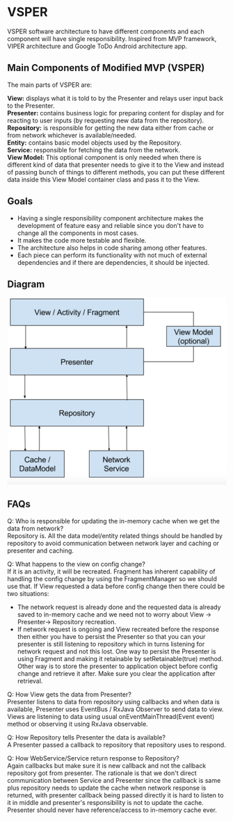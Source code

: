 # VSPER
VSPER software architecture to have different components and each component will have single responsibility. Inspired from MVP framework, VIPER architecture and Google ToDo Android architecture app.


## Main Components of Modified MVP (VSPER)

The main parts of VSPER are:

<b>View:</b> displays what it is told to by the Presenter and relays user input back to the Presenter.</br>
<b>Presenter:</b> contains business logic for preparing content for display and for reacting to user inputs (by requesting new data from the repository).</br>
<b>Repository:</b> is responsible for getting the new data either from cache or from network whichever is available/needed.</br>
<b>Entity:</b> contains basic model objects used by the Repository.</br>
<b>Service:</b> responsible for fetching the data from the network.</br>
<b>View Model:</b> This optional component is only needed when there is different kind of data that presenter needs to give it to the View and instead of passing bunch of things to different methods, you can put these different data inside this View Model container class and pass it to the View.</br>

## Goals
- Having a single responsibility component architecture makes the development of feature easy and reliable since you don't have to change all the components in most cases.</br>
- It makes the code more testable and flexible.</br>
- The architecture also helps in code sharing among other features.</br>
- Each piece can perform its functionality with not much of external dependencies and if there are dependencies, it should be injected.</br>

## Diagram
![](https://github.com/vaibhavsh82/VSPER/blob/master/VSPER.png)

## FAQs
Q: Who is responsible for updating the in-memory cache when we get the data from network?</br>
Repository is. All the data model/entity related things should be handled by repository to avoid communication between network layer and caching or presenter and caching.</br>

Q: What happens to the view on config change?</br>
If it is an activity, it will be recreated. Fragment has inherent capability of handling the config change by using the FragmentManager so we should use that. If View requested a data before config change then there could be two situations:</br>
- The network request is already done and the requested data is already saved to in-memory cache and we need not to worry about View -> Presenter-> Repository recreation.</br>
- If network request is ongoing and View recreated before the response then either you have to persist the Presenter so that you can your presenter is still listening to repository which in turns listening for network request and not this lost. One way to persist the Presenter is using Fragment and making it retainable by setRetainable(true) method. Other way is to store the presenter to application object before config change and retrieve it after. Make sure you clear the application after retrieval.</br>

Q: How View gets the data from Presenter?</br>
Presenter listens to data from repository using callbacks and when data is available, Presenter uses EventBus / RxJava Observer to send data to view. Views are listening to data using usual onEventMainThread(Event event) method or observing it using RxJava observable.</br>

Q: How Repository tells Presenter the data is available?</br>
A Presenter passed a callback to repository that repository uses to respond.</br>

Q: How WebService/Service return response to Repository?</br>
Again callbacks but make sure it is new callback and not the callback repository got from presenter. The rationale is that we don't direct communication between Service and Presenter since the callback is same plus repository needs to update the cache when network response is returned, with presenter callback being passed directly it is hard to listen to it in middle and presenter's responsibility is not to update the cache. Presenter should never have reference/access to in-memory cache ever.</br>
